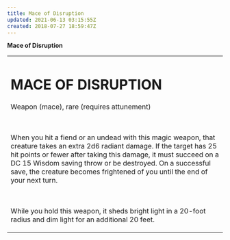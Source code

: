 ```yaml
---
title: Mace of Disruption
updated: 2021-06-13 03:15:55Z
created: 2018-07-27 18:59:47Z
---
```


**Mace of Disruption**

<table><tbody><tr class="odd"><td><h1 id="mace-of-disruption"><strong>MACE OF DISRUPTION</strong></h1><p>Weapon (mace), rare (requires attunement)</p><p> </p><p>When you hit a fiend or an undead with this magic weapon, that creature takes an extra 2d6 radiant damage. If the target has 25 hit points or fewer after taking this damage, it must succeed on a DC 15 Wisdom saving throw or be destroyed. On a successful save, the creature becomes frightened of you until the end of your next turn.</p><p> </p><p>While you hold this weapon, it sheds bright light in a 20-foot radius and dim light for an additional 20 feet.</p></td></tr></tbody></table>